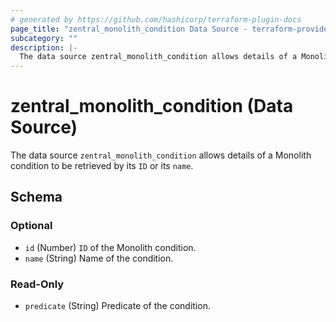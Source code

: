 ```yaml
---
# generated by https://github.com/hashicorp/terraform-plugin-docs
page_title: "zentral_monolith_condition Data Source - terraform-provider-zentral"
subcategory: ""
description: |-
  The data source zentral_monolith_condition allows details of a Monolith condition to be retrieved by its ID or its name.
---
```


# zentral_monolith_condition (Data Source)

The data source `zentral_monolith_condition` allows details of a Monolith condition to be retrieved by its `ID` or its `name`.



<!-- schema generated by tfplugindocs -->
## Schema

### Optional

- `id` (Number) `ID` of the Monolith condition.
- `name` (String) Name of the condition.

### Read-Only

- `predicate` (String) Predicate of the condition.


